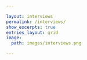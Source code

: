 ```yaml
---

layout: interviews
permalink: /interviews/
show_excerpts: true
entries_layout: grid
image:
  path: images/interviews.png

---
```


